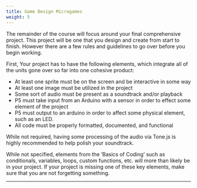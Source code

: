 ```yaml
---
title: Game Design Microgames
weight: 5
---
```

The remainder of the course will focus around your final comprehensive project. This project will be one that you design and create from start to finish. However there are a few rules and guidelines to go over before you begin working. 

First, Your project has to have the following elements, which integrate all of the units gone over so far into one cohesive product:

* At least one sprite must be on the screen and be interactive in some way
* At least one image must be utilized in the project
* Some sort of audio must be present as a soundtrack and/or playback
* P5 must take input from an Arduino with a sensor in order to effect some element of the project
* P5 must output to an arduino in order to affect some physical element, such as an LED.
* All code must be properly formatted, documented, and functional

While not required, having some processing of the audio via Tone.js is highly recommended to help polish your soundtrack. 

While not specified, elements from the ‘Basics of Coding’ such as conditionals, variables, loops, custom functions, etc. will more than likely be in your project. If your project is missing one of these key elements, make sure that you are not forgetting something. 

---
